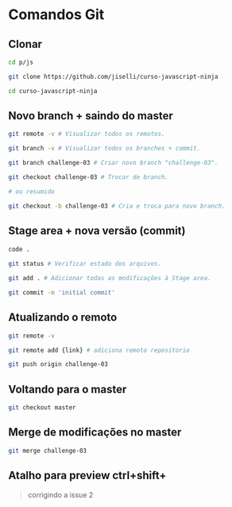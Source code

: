 # Comandos Git

## Clonar

```bash
cd p/js

git clone https://github.com/jiselli/curso-javascript-ninja

cd curso-javascript-ninja

```
## Novo branch + saindo do master

```bash
git remote -v # Visualizar todos os remotos.

git branch -v # Visualizar todos os branches + commit.

git branch challenge-03 # Criar novo branch "challenge-03".

git checkout challenge-03 # Trocar de branch.

# ou resumido

git checkout -b challenge-03 # Cria e troca para novo branch.  

```

## Stage area + nova versão (commit)

```bash
code .
    
git status # Verificar estado dos arquivos.

git add . # Adicionar todas as modificações à Stage area.

git commit -m 'initial commit'
```

## Atualizando o remoto

```bash
git remote -v

git remote add {link} # adiciona remoto repositorio  

git push origin challenge-03
```

## Voltando para o master

```bash
git checkout master
```

## Merge de modificações no master

```bash
git merge challenge-03
```

## Atalho para preview ctrl+shift+

> corrigindo a issue 2